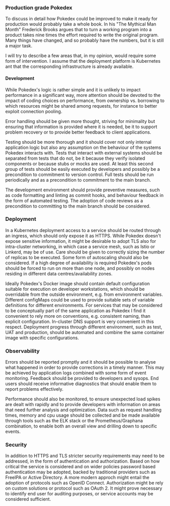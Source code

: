 ### Production grade Pokedex

To discuss in detail how Pokedex could be improved to make it ready for production would probably
take a whole book. In his "The Mythical Man Month" Frederick Brooks argues that to turn a working
program into a product takes nine times the effort required to write the original program. Many
things have changed, and so probably have the numbers, but it is still a major task.

I will try to describe a few areas that, in my opinion, would require some form of intervention.
I assume that the deployment platform is Kubernetes ant that the corresponding infrastructure
is already available.

#### Development

While Pokedex's logic is rather simple and it is unlikely to impact performance in a significant way,
more attention should be devoted to the impact of coding choices on performance, from ownership
vs. borrowing to which resources might be shared among requests, for instance to better exploit
connection pooling.

Error handling should be given more thought, striving for minimality but ensuring that information
is provided where it is needed, be it to support problem recovery or to provide better feedback to
client applications.

Testing should be more thorough and it should cover not only internal application logic but also any
assumption on the behaviour of the systems Pokedex interacts with. Tests that interact with external
systems should be separated from tests that do not, be it because they verify isolated components or
because stubs or mocks are used. At least this second group of tests should be easily executed by
developers and possibly be a precondition to commitment to version control. Full tests should be run
periodically and as a precondition to commitment to the main branch.

The development environment should provide preventive measures, such as code formatting and linting
as commit hooks, and behaviour feedback in the form of automated testing. The adoption of code
reviews as a precondition to committing to the main branch should be considered.

### Deployment

In a Kubernetes deployment access to a service should be routed through an ingress, which should
only expose it as HTTPS. While Pokedex doesn't expose sensitive information, it might be desirable
to adopt TLS also for intra-cluster networking, in which case a service mesh, such as Istio or
Linkerd, may be of use. Care should be given to correctly sizing the number of replicas to be
executed. Some form of autoscaling should also be considered. If a high degree of availability is
required Pokedex's pods should be forced to run on more than one node, and possibly on nodes
residing in different data centres/availability zones.

Ideally Pokedex's Docker image should contain default configuration suitable for execution on
developer workstations, which should be overridable from the outside environment, e.g. from 
environment variables. Different configMaps could be used to provide suitable sets of variable
definitions for different environments. For services that may be considered to be conceptually part
of the same application as Pokedex I find it convenient to rely more on conventions, e.g.
consistent naming, than explicit configuration. In-cluster DNS support is very convenient in this
respect. Deployment progress through different environment, such as test, UAT and production, should
be automated and combine the same container image with specific configurations.

### Observability

Errors should be reported promptly and it should be possible to analyse what happened in order to
provide corrections in a timely manner. This may be achieved by application logs combined with some
form of event monitoring. Feedback should be provided to developers and sysops. End users should
receive informative diagnostics that should enable them to report problems effectively.

Performance should also be monitored, to ensure unexpected load spikes are dealt with rapidly and to
provide developers with information on areas that need further analysis and optimization. Data such
as request handling times, memory and cpu usage should be collected and be made available through
tools such as the ELK stack or the Prometheus/Graphana combination, to enable both an overall view
and drilling down to specific events.

### Security

In addition to HTTPS and TLS stricter security requirements may need to be addressed, in the form of
authentication and authorization. Based on how critical the service is considered and on wider
policies password based authentication may be adopted, backed by traditional providers such as
FreeIPA or Active Directory. A more modern approch might entail the adoption of protocols such as
OpenID Connect. Authorization might be rely on custom solutions or protocol such as OAuth 2. It
might prove necessary to identify end user for auditing purposes, or service accounts may be
considered sufficient.

